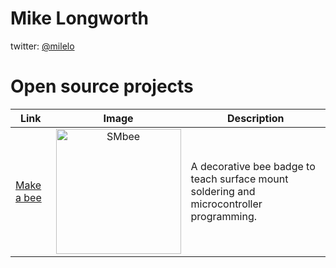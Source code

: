 # Mike Longworth
twitter: [@milelo](https://twitter.com/milelo?ref_src=twsrc%5Etfw)

# Open source projects

| Link | Image | Description
-|:-:|-
| [Make a bee](https://milelo.github.io/smbee) | <img src="smbee/smbee/assets/SMBee-top.jpg" alt="SMbee" width="200" > | A decorative bee badge to teach surface mount soldering and microcontroller programming.
